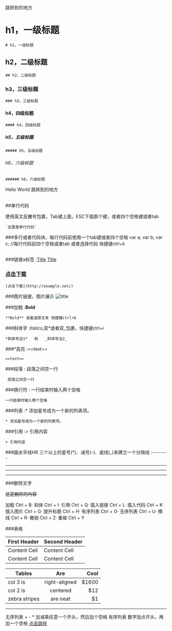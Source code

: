<span id="jump">跳转到的地方</span>
# h1，一级标题
`# h1，一级标题`
## h2，二级标题
`## h2，二级标题`
### h3，三级标题
`### h3，三级标题`
#### h4，四级标题
`#### h4，四级标题`
##### h5，五级标题
`##### h5，五级标题`
###### h6，六级标题
`###### h6，六级标题`

<span id="jump">Hello World</span>
<span id="jump">跳转到的地方</span>

## 
## 
##


##单行代码


使用英文反撇号包裹，Tab键上面，ESC下面那个键，或者四个空格键或者tab

	`这里是单行代码`


###多行或者代码块，每行代码前使用一个tab键或者四个空格
    var a;
    var b;
	var c; //每行代码前四个空格或者tab
	或者选择代码 快捷键ctrl+k
### 

##
###链接a标签 :[Title](URL)
	[Title](URL)

### [点击下载](href="#")

	[点击下载](http://example.net/)

###图片链接，图片展示
	![title](图片的外链地址)


###加粗 :**Bold**

	**Bold** 或者选择文本 快捷键ctrl+b

###斜体字 :*Italics*,双*或者双_包裹，快捷键ctrl+i

	*斜体写法1*   和   _斜体写法2_
###*高亮 :==text==

	==text==

###段落 : 段落之间空一行

	 段落之间空一行

###换行符 : 一行结束时输入两个空格

	一行结束时输入两个空格

###列表 :* 添加星号成为一个新的列表项。

	* 添加星号成为一个新的列表项。

###引用 :> 引用内容

	> 引用内容


###画水平线HR 三个以上的星号(*)、减号(-)、底线(_)来建立一个分隔线 :--------

---
***
___

###删除文字


~~这是删除的内容~~




加粗 Ctrl + B· 斜体 Ctrl + I· 引用 Ctrl + Q· 插入链接 Ctrl + L· 插入代码 Ctrl + K· 插入图片 Ctrl + G· 提升标题 Ctrl + H· 有序列表 Ctrl + O· 无序列表 Ctrl + U· 横线 Ctrl + R· 撤销 Ctrl + Z· 重做 Ctrl + Y


###表格 

<table>
<thead>
<tr>
  <th>First Header</th>
  <th>Second Header</th>
</tr>
</thead>
<tbody>
<tr>
  <td>Content Cell</td>
  <td>Content Cell</td>
</tr>
<tr>
  <td>Content Cell</td>
  <td>Content Cell</td>
</tr>
</tbody>
</table>


| Tables        | Are           | Cool  |
| ------------- |:-------------:| -----:|
| col 3 is      | right-aligned | $1600 |
| col 2 is      | centered      |   $12 |
| zebra stripes | are neat      |    $1 |
--------------------- 



无序列表 + - * 加减乘任意一个开头，然后加个空格
有序列表 数字加点开头，再加一个空格
[点击跳转](#jump)

